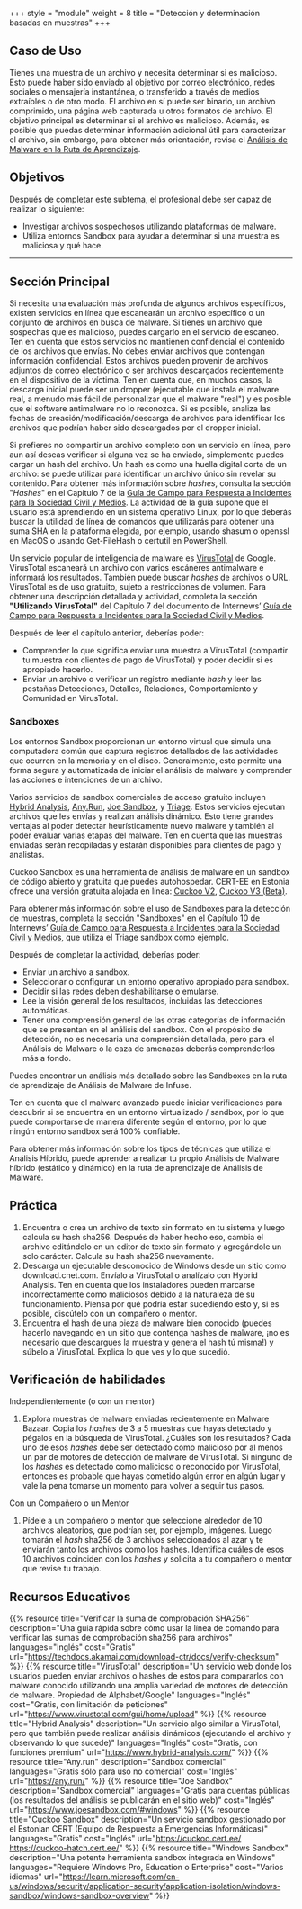 +++
style = "module"
weight = 8
title = "Detección y determinación basadas en muestras"
+++

## Caso de Uso

Tienes una muestra de un archivo y necesita determinar si es malicioso. Esto puede haber sido enviado al objetivo por correo electrónico, redes sociales o mensajería instantánea, o transferido a través de medios extraíbles o de otro modo. El archivo en sí puede ser binario, un archivo comprimido, una página web capturada u otros formatos de archivo. El objetivo principal es determinar si el archivo es malicioso. Además, es posible que puedas determinar información adicional útil para caracterizar el archivo, sin embargo, para obtener más orientación, revisa el [Análisis de Malware en la Ruta de Aprendizaje](/es/learning-path/3/).

## Objetivos

Después de completar este subtema, el profesional debe ser capaz de realizar lo siguiente:

- Investigar archivos sospechosos utilizando plataformas de malware.
- Utiliza entornos Sandbox para ayudar a determinar si una muestra es maliciosa y qué hace.

---
## Sección Principal

Si necesita una evaluación más profunda de algunos archivos específicos, existen servicios en línea que escanearán un archivo específico o un conjunto de archivos en busca de malware. Si tienes un archivo que sospechas que es malicioso, puedes cargarlo en el servicio de escaneo. Ten en cuenta que estos servicios no mantienen confidencial el contenido de los archivos que envías. No debes enviar archivos que contengan información confidencial. Estos archivos pueden provenir de archivos adjuntos de correo electrónico o ser archivos descargados recientemente en el dispositivo de la víctima. Ten en cuenta que, en muchos casos, la descarga inicial puede ser un dropper (ejecutable que instala el malware real, a menudo más fácil de personalizar que el malware "real") y es posible que el software antimalware no lo reconozca. Si es posible, analiza las fechas de creación/modificación/descarga de archivos para identificar los archivos que podrían haber sido descargados por el dropper inicial.

Si prefieres no compartir un archivo completo con un servicio en línea, pero aun así deseas verificar si alguna vez se ha enviado, simplemente puedes cargar un hash del archivo. Un hash es como una huella digital corta de un archivo: se puede utilizar para identificar un archivo único sin revelar su contenido. Para obtener más información sobre _hashes_, consulta la sección "_Hashes_" en el Capítulo 7 de la [Guía de Campo para Respuesta a Incidentes para la Sociedad Civil y Medios](https://internews.org/resource/field-guide-to-incident-response-for-civil-society-and-media/). La actividad de la guía supone que el usuario está aprendiendo en un sistema operativo Linux, por lo que deberás buscar la utilidad de línea de comandos que utilizarás para obtener una suma SHA en la plataforma elegida, por ejemplo, usando shasum o openssl en MacOS o usando Get-FileHash o certutil en PowerShell.

Un servicio popular de inteligencia de malware es [VirusTotal](https://www.virustotal.com/) de Google. VirusTotal escaneará un archivo con varios escáneres antimalware e informará los resultados. También puede buscar _hashes_ de archivos o URL. VirusTotal es de uso gratuito, sujeto a restricciones de volumen. Para obtener una descripción detallada y actividad, completa la sección **"Utilizando VirusTotal"** del Capítulo 7 del documento de Internews’ [Guía de Campo para Respuesta a Incidentes para la Sociedad Civil y Medios](https://internews.org/resource/field-guide-to-incident-response-for-civil-society-and-media/).

Después de leer el capítulo anterior, deberías poder:

- Comprender lo que significa enviar una muestra a VirusTotal (compartir tu muestra con clientes de pago de VirusTotal) y poder decidir si es apropiado hacerlo.
- Enviar un archivo o verificar un registro mediante _hash_ y leer las pestañas Detecciones, Detalles, Relaciones, Comportamiento y Comunidad en VirusTotal.

### Sandboxes

Los entornos Sandbox proporcionan un entorno virtual que simula una computadora común que captura registros detallados de las actividades que ocurren en la memoria y en el disco. Generalmente, esto permite una forma segura y automatizada de iniciar el análisis de malware y comprender las acciones e intenciones de un archivo.

Varios servicios de sandbox comerciales de acceso gratuito incluyen [Hybrid Analysis](https://www.hybrid-analysis.com/), [Any.Run](https://any.run/), [Joe Sandbox](https://www.joesandbox.com/), y [Triage](https://tria.ge/). Estos servicios ejecutan archivos que les envías y realizan análisis dinámico. Esto tiene grandes ventajas al poder detectar heurísticamente nuevo malware y también al poder evaluar varias etapas del malware. Ten en cuenta que las muestras enviadas serán recopiladas y estarán disponibles para clientes de pago y analistas.

Cuckoo Sandbox es una herramienta de análisis de malware en un sandbox de código abierto y gratuita que puedes autohospedar. CERT-EE en Estonia ofrece una versión gratuita alojada en línea: [Cuckoo V2](https://cuckoo.cert.ee/), [Cuckoo V3 (Beta)](https://cuckoo-hatch.cert.ee/).

Para obtener más información sobre el uso de Sandboxes para la detección de muestras, completa la sección "Sandboxes" en el Capítulo 10 de Internews’ [Guía de Campo para Respuesta a Incidentes para la Sociedad Civil y Medios](https://internews.org/resource/field-guide-to-incident-response-for-civil-society-and-media/), que utiliza el Triage sandbox como ejemplo.

Después de completar la actividad, deberías poder:

- Enviar un archivo a sandbox.
- Seleccionar o configurar un entorno operativo apropiado para sandbox.
- Decidir si las redes deben deshabilitarse o emularse.
- Lee la visión general de los resultados, incluidas las detecciones automáticas.
- Tener una comprensión general de las otras categorías de información que se presentan en el análisis del sandbox. Con el propósito de detección, no es necesaria una comprensión detallada, pero para el Análisis de Malware o la caza de amenazas deberás comprenderlos más a fondo.

Puedes encontrar un análisis más detallado sobre las Sandboxes en la ruta de aprendizaje de Análisis de Malware de Infuse.

Ten en cuenta que el malware avanzado puede iniciar verificaciones para descubrir si se encuentra en un entorno virtualizado / sandbox, por lo que puede comportarse de manera diferente según el entorno, por lo que ningún entorno sandbox será 100% confiable.

Para obtener más información sobre los tipos de técnicas que utiliza el Análisis Híbrido, puede aprender a realizar tu propio Análisis de Malware híbrido (estático y dinámico) en la ruta de aprendizaje de Análisis de Malware.

## Práctica

1. Encuentra o crea un archivo de texto sin formato en tu sistema y luego calcula su hash sha256. Después de haber hecho eso, cambia el archivo editándolo en un editor de texto sin formato y agregándole un solo carácter. Calcula su hash sha256 nuevamente.
2. Descarga un ejecutable desconocido de Windows desde un sitio como download.cnet.com. Envíalo a VirusTotal o analízalo con Hybrid Analysis. Ten en cuenta que los instaladores pueden marcarse incorrectamente como maliciosos debido a la naturaleza de su funcionamiento. Piensa por qué podría estar sucediendo esto y, si es posible, discútelo con un compañero o mentor.
3. Encuentra el hash de una pieza de malware bien conocido (puedes hacerlo navegando en un sitio que contenga hashes de malware, ¡no es necesario que descargues la muestra y genera el hash tú misma!) y súbelo a VirusTotal. Explica lo que ves y lo que sucedió.

## Verificación de habilidades

Independientemente (o con un mentor)

1. Explora muestras de malware enviadas recientemente en Malware Bazaar. Copia los _hashes_ de 3 a 5 muestras que hayas detectado y pégalos en la búsqueda de VirusTotal. ¿Cuáles son los resultados? Cada uno de esos _hashes_ debe ser detectado como malicioso por al menos un par de motores de detección de malware de VirusTotal. Si ninguno de los _hashes_ es detectado como malicioso o reconocido por VirusTotal, entonces es probable que hayas cometido algún error en algún lugar y vale la pena tomarse un momento para volver a seguir tus pasos.

Con un Compañero o un Mentor

1. Pídele a un compañero o mentor que seleccione alrededor de 10 archivos aleatorios, que podrían ser, por ejemplo, imágenes. Luego tomarán el _hash_ sha256 de 3 archivos seleccionados al azar y te enviarán tanto los archivos como los hashes. Identifica cuáles de esos 10 archivos coinciden con los _hashes_ y solicita a tu compañero o mentor que revise tu trabajo.

## Recursos Educativos

{{% resource title="Verificar la suma de comprobación SHA256" description="Una guía rápida sobre cómo usar la línea de comando para verificar las sumas de comprobación sha256 para archivos" languages="Inglés" cost="Gratis" url="https://techdocs.akamai.com/download-ctr/docs/verify-checksum" %}}
{{% resource title="VirusTotal" description="Un servicio web donde los usuarios pueden enviar archivos o hashes de estos para compararlos con malware conocido utilizando una amplia variedad de motores de detección de malware. Propiedad de Alphabet/Google" languages="Inglés" cost="Gratis, con limitación de peticiones" url="https://www.virustotal.com/gui/home/upload" %}}
{{% resource title="Hybrid Analysis" description="Un servicio algo similar a VirusTotal, pero que también puede realizar análisis dinámicos (ejecutando el archivo y observando lo que sucede)" languages="Inglés" cost="Gratis, con funciones premium" url="https://www.hybrid-analysis.com/" %}}
{{% resource title="Any.run" description="Sandbox comercial" languages="Gratis sólo para uso no comercial" cost="Inglés" url="https://any.run/" %}}
{{% resource title="Joe Sandbox" description="Sandbox comercial" languages="Gratis para cuentas públicas (los resultados del análisis se publicarán en el sitio web)" cost="Inglés" url="https://www.joesandbox.com/#windows" %}}
{{% resource title="Cuckoo Sandbox" description="Un servicio sandbox gestionado por el Estonian CERT (Equipo de Respuesta a Emergencias Informáticas)" languages="Gratis" cost="Inglés" url="https://cuckoo.cert.ee/ <br>https://cuckoo-hatch.cert.ee/" %}}
{{% resource title="Windows Sandbox" description="Una potente herramienta sandbox integrada en Windows" languages="Requiere Windows Pro, Education o Enterprise" cost="Varios idiomas" url="https://learn.microsoft.com/en-us/windows/security/application-security/application-isolation/windows-sandbox/windows-sandbox-overview" %}}
